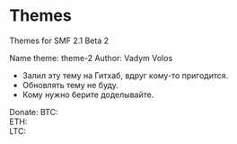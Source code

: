 # Themes
Themes for SMF 2.1 Beta 2

Name theme: theme-2
Author: Vadym Volos

- Залил эту тему на Гитхаб, вдруг кому-то пригодится.
- Обновлять тему не буду.
- Кому нужно берите доделывайте.

Donate:
BTC:  
ETH:  
LTC:  
